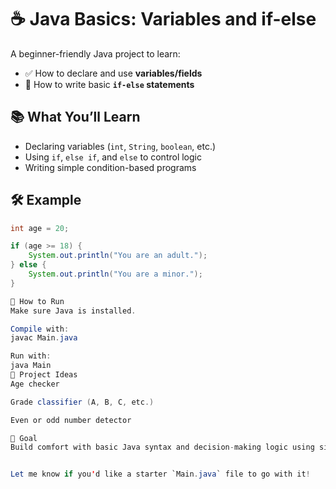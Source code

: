 # ☕ Java Basics: Variables and if-else

A beginner-friendly Java project to learn:

- ✅ How to declare and use **variables/fields**
- 🔁 How to write basic **`if-else` statements**

## 📚 What You’ll Learn

- Declaring variables (`int`, `String`, `boolean`, etc.)
- Using `if`, `else if`, and `else` to control logic
- Writing simple condition-based programs

## 🛠 Example

```java
int age = 20;

if (age >= 18) {
    System.out.println("You are an adult.");
} else {
    System.out.println("You are a minor.");
}

🚀 How to Run
Make sure Java is installed.

Compile with:
javac Main.java

Run with:
java Main
📄 Project Ideas
Age checker

Grade classifier (A, B, C, etc.)

Even or odd number detector

🧠 Goal
Build comfort with basic Java syntax and decision-making logic using simple, hands-on code examples.


Let me know if you'd like a starter `Main.java` file to go with it!

